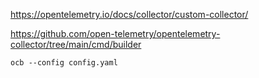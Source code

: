 

https://opentelemetry.io/docs/collector/custom-collector/

https://github.com/open-telemetry/opentelemetry-collector/tree/main/cmd/builder


```
ocb --config config.yaml
```